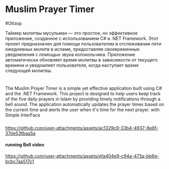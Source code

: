# Muslim Prayer Timer

#Обзор

Таймер молитвы мусульман — это простое, но эффективное приложение, созданное с использованием C# и .NET Framework. Этот проект предназначен для помощи пользователям в отслеживании пяти ежедневных молитв в исламе, предоставляя своевременные уведомления с помощью звука колокольчика. Приложение автоматически обновляет время молитвы в зависимости от текущего времени и уведомляет пользователя, когда наступает время следующей молитвы.

#

The Muslim Prayer Timer is a simple yet effective application built using C# and the .NET Framework. This project is designed to help users keep track of the five daily prayers in Islam by providing timely notifications through a bell sound. The application automatically updates the prayer times based on the current time and alerts the user when it's time for the next prayer. with Simple InterFace 


#####

https://github.com/user-attachments/assets/ac1329c9-33b4-4937-8e6f-37de53fbaa5a


 #### running Bell video

 https://github.com/user-attachments/assets/efa404e9-c94a-473a-bb6e-bcbc7aa517c1


